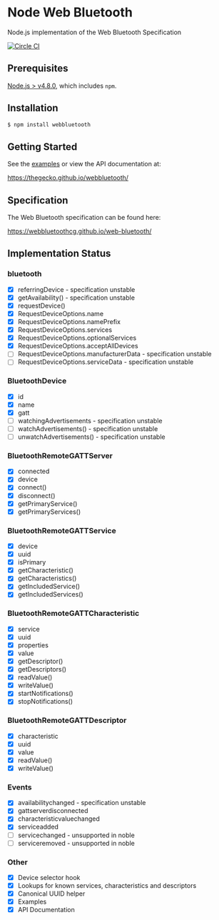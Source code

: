 # Node Web Bluetooth
Node.js implementation of the Web Bluetooth Specification

[![Circle CI](https://circleci.com/gh/thegecko/webbluetooth.svg?style=shield)](https://circleci.com/gh/thegecko/webbluetooth/)

## Prerequisites

[Node.js > v4.8.0](https://nodejs.org), which includes `npm`.

## Installation

```bash
$ npm install webbluetooth
```

## Getting Started

See the [examples](https://github.com/thegecko/webbluetooth/tree/master/examples/) or view the API documentation at:

https://thegecko.github.io/webbluetooth/

## Specification

The Web Bluetooth specification can be found here:

https://webbluetoothcg.github.io/web-bluetooth/

## Implementation Status

### bluetooth

- [x] referringDevice - specification unstable
- [x] getAvailability() - specification unstable
- [x] requestDevice()
- [x] RequestDeviceOptions.name
- [x] RequestDeviceOptions.namePrefix
- [x] RequestDeviceOptions.services
- [x] RequestDeviceOptions.optionalServices
- [x] RequestDeviceOptions.acceptAllDevices
- [ ] RequestDeviceOptions.manufacturerData - specification unstable
- [ ] RequestDeviceOptions.serviceData - specification unstable

### BluetoothDevice

- [x] id
- [x] name
- [x] gatt
- [ ] watchingAdvertisements - specification unstable
- [ ] watchAdvertisements() - specification unstable
- [ ] unwatchAdvertisements() - specification unstable

### BluetoothRemoteGATTServer

- [x] connected
- [x] device
- [x] connect()
- [x] disconnect()
- [x] getPrimaryService()
- [x] getPrimaryServices()

### BluetoothRemoteGATTService

- [x] device
- [x] uuid
- [x] isPrimary
- [x] getCharacteristic()
- [x] getCharacteristics()
- [x] getIncludedService()
- [x] getIncludedServices()

### BluetoothRemoteGATTCharacteristic

- [x] service
- [x] uuid
- [x] properties
- [x] value
- [x] getDescriptor()
- [x] getDescriptors()
- [x] readValue()
- [x] writeValue()
- [x] startNotifications()
- [x] stopNotifications()

### BluetoothRemoteGATTDescriptor

- [x] characteristic
- [x] uuid
- [x] value
- [x] readValue()
- [x] writeValue()

### Events

- [x] availabilitychanged - specification unstable
- [x] gattserverdisconnected
- [x] characteristicvaluechanged
- [x] serviceadded
- [ ] servicechanged - unsupported in noble
- [ ] serviceremoved - unsupported in noble

### Other

- [x] Device selector hook
- [x] Lookups for known services, characteristics and descriptors
- [x] Canonical UUID helper
- [x] Examples
- [x] API Documentation
